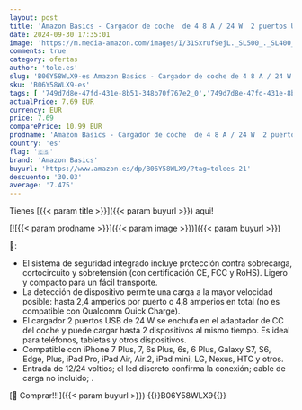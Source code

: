 ```yaml
---
layout: post
title: 'Amazon Basics - Cargador de coche  de 4 8 A / 24 W  2 puertos USB  para dispositivos Apple y Android  Negro'
date: 2024-09-30 17:35:01
image: 'https://m.media-amazon.com/images/I/31Sxruf9ejL._SL500_._SL400_.jpg'
comments: true
category: ofertas
author: 'tole.es'
slug: 'B06Y58WLX9-es Amazon Basics - Cargador de coche de 4 8 A / 24 W 2...'
sku: 'B06Y58WLX9-es'
tags: [ '749d7d8e-47fd-431e-8b51-348b70f767e2_0','749d7d8e-47fd-431e-8b51-348b70f767e2_4001','749d7d8e-47fd-431e-8b51-348b70f767e2_5501','Accesorios para móviles','AmazonBasics : Accesorios smartphones','Arborist Merchandising Root','Cargadores de teléfonos móviles para coches','Cargadores para móviles','Comunicación móvil y accesorios','Electrónica','Electrónica Outlet','Self Service','Special Features Stores','amazon basics','apple','🇪🇸', ]
actualPrice: 7.69 EUR
currency: EUR
price: 7.69
comparePrice: 10.99 EUR
prodname: 'Amazon Basics - Cargador de coche  de 4 8 A / 24 W  2 puertos USB  para dispositivos Apple y Android  Negro'
country: 'es'
flag: '🇪🇸'
brand: 'Amazon Basics'
buyurl: 'https://www.amazon.es/dp/B06Y58WLX9/?tag=tolees-21'
descuento: '30.03'
average: '7.475'
---
```


Tienes [{{< param title >}}]({{< param buyurl >}}) aqui!

[![{{< param prodname >}}]({{< param image >}})]({{< param buyurl >}})

🔎:

- El sistema de seguridad integrado incluye protección contra sobrecarga, cortocircuito y sobretensión (con certificación CE, FCC y RoHS). Ligero y compacto para un fácil transporte.
- La detección de dispositivo permite una carga a la mayor velocidad posible: hasta 2,4 amperios por puerto o 4,8 amperios en total (no es compatible con Qualcomm Quick Charge).
- El cargador 2 puertos USB de 24 W se enchufa en el adaptador de CC del coche y puede cargar hasta 2 dispositivos al mismo tiempo. Es ideal para teléfonos, tabletas y otros dispositivos.
- Compatible con iPhone 7 Plus, 7, 6s Plus, 6s, 6 Plus, Galaxy S7, S6, Edge, Plus, iPad Pro, iPad Air, Air 2, iPad mini, LG, Nexus, HTC y otros.
- Entrada de 12/24 voltios; el led discreto confirma la conexión; cable de carga no incluido; .

[🛒 Comprar!!!]({{< param buyurl >}})
{{<world>}}B06Y58WLX9{{</world>}}
